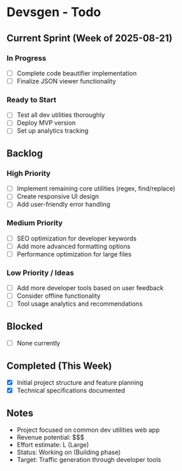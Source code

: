 # Devsgen - Todo

## Current Sprint (Week of 2025-08-21)
### In Progress
- [ ] Complete code beautifier implementation
- [ ] Finalize JSON viewer functionality

### Ready to Start
- [ ] Test all dev utilities thoroughly
- [ ] Deploy MVP version
- [ ] Set up analytics tracking

## Backlog
### High Priority
- [ ] Implement remaining core utilities (regex, find/replace)
- [ ] Create responsive UI design
- [ ] Add user-friendly error handling

### Medium Priority
- [ ] SEO optimization for developer keywords
- [ ] Add more advanced formatting options
- [ ] Performance optimization for large files

### Low Priority / Ideas
- [ ] Add more developer tools based on user feedback
- [ ] Consider offline functionality
- [ ] Tool usage analytics and recommendations

## Blocked
- [ ] None currently

## Completed (This Week)
- [x] Initial project structure and feature planning
- [x] Technical specifications documented

## Notes
- Project focused on common dev utilities web app
- Revenue potential: $$$
- Effort estimate: L (Large)
- Status: Working on (Building phase)
- Target: Traffic generation through developer tools